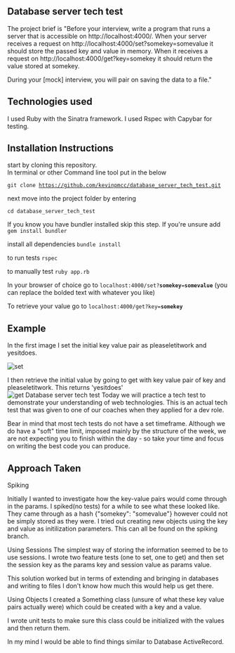 Database server tech test
----------
The project brief is
"Before your interview, write a program that runs a server that is accessible on http://localhost:4000/. When your server receives a request on http://localhost:4000/set?somekey=somevalue it should store the passed key and value in memory. When it receives a request on http://localhost:4000/get?key=somekey it should return the value stored at somekey.

During your [mock] interview, you will pair on saving the data to a file."


Technologies used
-----------
I used Ruby with the Sinatra framework.
I used Rspec with Capybar for testing.

Installation Instructions
-------
start by cloning this repository.   
In terminal or other Command line tool put in the below

<code>git clone https://github.com/kevinpmcc/database_server_tech_test.git</code>

next move into the project folder by entering

<code>cd database_server_tech_test</code>

If you know you have bundler installed skip this step. If you're unsure add
<code>gem install bundler</code>

install all dependencies
<code>bundle install</code>

to run tests
<code>rspec</code>

to manually test
<code>ruby app.rb</code>

In your browser of choice go to <code>localhost:4000/set?<b>somekey</b>=<b>somevalue</b></code>
(you can replace the bolded text with whatever you like)

To retrieve your value go to <code>localhost:4000/get?key=<b>somekey</b></code>



Example
--------

In the first image I set the initial key value pair as pleaseletitwork and
yesitdoes.   


![set](https://cloud.githubusercontent.com/assets/15851529/19440536/254fb49e-947a-11e6-9ec1-56c62cb89c8a.png)


I then retrieve the initial value by going to get with key value pair of key and
pleaseletitwork. This returns 'yesitdoes'  
![get](https://cloud.githubusercontent.com/assets/15851529/19440534/227be8dc-947a-11e6-8c38-5a53b0492fbf.png)
Database server tech test
Today we will practice a tech test to demonstrate your understanding of web technologies. This is an actual tech test that was given to one of our coaches when they applied for a dev role.

Bear in mind that most tech tests do not have a set timeframe. Although we do have a "soft" time limit, imposed mainly by the structure of the week, we are not expecting you to finish within the day - so take your time and focus on writing the best code you can produce.


Approach Taken
-------

Spiking

Initially I wanted to investigate how the key-value pairs would come through in
the params. I spiked(no tests) for a while to see what these looked like. They
came through as a hash {"somekey": "somevalue"} however could not be simply
stored as they were. I tried out creating new objects using the key and value as
initilization parameters. This can all be found on the spiking branch. 

Using Sessions
The simplest way of storing the information seemed to be to use sessions. I
wrote two feature tests (one to set, one to get) and then set the session key as
the params key and session value as params value. 

This solution worked but in terms of extending and bringing in databases and
writing to files I don't know how much this would help us get there.

Using Objects
I created a Something class (unsure of what these key value pairs actually were)
which could be created with a key and a value. 

I wrote unit tests to make sure this class could be initialized with the values
and then return them.

In my mind I would be able to find things similar to Database ActiveRecord.


